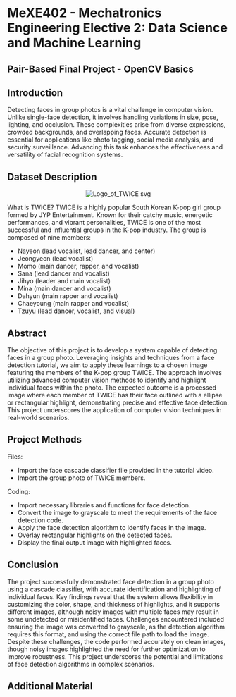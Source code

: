 # MeXE402 - Mechatronics Engineering Elective 2: Data Science and Machine Learning
## Pair-Based Final Project - OpenCV Basics
## Introduction
Detecting faces in group photos is a vital challenge in computer vision. Unlike single-face detection, it involves handling variations in size, pose, lighting, and occlusion. These complexities arise from diverse expressions, crowded backgrounds, and overlapping faces. Accurate detection is essential for applications like photo tagging, social media analysis, and security surveillance. Advancing this task enhances the effectiveness and versatility of facial recognition systems.

## Dataset Description
<div align="center">
  <img src="https://github.com/user-attachments/assets/9c3e621c-bddb-4bd9-9317-fc6c10bf90d4" alt="Logo_of_TWICE svg">
</div>


What is TWICE? 
TWICE is a highly popular South Korean K-pop girl group formed by JYP Entertainment. Known for their catchy music, energetic performances, and vibrant personalities, TWICE is one of the most successful and influential groups in the K-pop industry. The group is composed of nine members: 
- Nayeon (lead vocalist, lead dancer, and center)
- Jeongyeon (lead vocalist)
- Momo (main dancer, rapper, and vocalist)
- Sana (lead dancer and vocalist)
- Jihyo (leader and main vocalist)
- Mina (main dancer and vocalist)
- Dahyun (main rapper and vocalist)
- Chaeyoung (main rapper and vocalist)
- Tzuyu (lead dancer, vocalist, and visual)
## Abstract
The objective of this project is to develop a system capable of detecting faces in a group photo. Leveraging insights and techniques from a face detection tutorial, we aim to apply these learnings to a chosen image featuring the members of the K-pop group TWICE. The approach involves utilizing advanced computer vision methods to identify and highlight individual faces within the photo. The expected outcome is a processed image where each member of TWICE has their face outlined with a ellipse or rectangular highlight, demonstrating precise and effective face detection. This project underscores the application of computer vision techniques in real-world scenarios.

## Project Methods
Files:
- Import the face cascade classifier file provided in the tutorial video.
- Import the group photo of TWICE members.

Coding:
- Import necessary libraries and functions for face detection.
- Convert the image to grayscale to meet the requirements of the face detection code.
- Apply the face detection algorithm to identify faces in the image.
- Overlay rectangular highlights on the detected faces.
- Display the final output image with highlighted faces.

## Conclusion
The project successfully demonstrated face detection in a group photo using a cascade classifier, with accurate identification and highlighting of individual faces. Key findings reveal that the system allows flexibility in customizing the color, shape, and thickness of highlights, and it supports different images, although noisy images with multiple faces may result in some undetected or misidentified faces. Challenges encountered included ensuring the image was converted to grayscale, as the detection algorithm requires this format, and using the correct file path to load the image. Despite these challenges, the code performed accurately on clean images, though noisy images highlighted the need for further optimization to improve robustness. This project underscores the potential and limitations of face detection algorithms in complex scenarios.

## Additional Material
